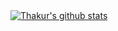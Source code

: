 <a href="https://github.com/alekseikorobov">
 <img align="center" src="https://github-readme-stats.vercel.app/api?username=alekseikorobov&show_icons=true&theme=dark&line_height=27" alt="Thakur's github stats"/>
</a>
